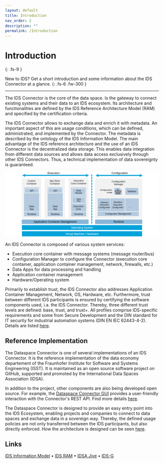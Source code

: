 ```yaml
---
layout: default
title: Introduction
nav_order: 2
description: ""
permalink: /Introduction
---
```


# Introduction
{: .fs-9 }

New to IDS? Get a short introduction and some information about the IDS Connector at a glance.
{: .fs-6 .fw-300 }

---

The IDS Connector is the core of the data space. Is the gateway to connect existing systems and
their data to an IDS ecosystem. Its architecture and functionalities are defined by the IDS
Reference Architecture Model (RAM) and specified by the certification criteria.

The IDS Connector allows to exchange data and enrich it with metadata. An important aspect of this
are usage conditions, which can be defined, administrated, and implemented by the Connector. The
metadata is described by the ontology of the IDS Information Model. The main advantage of the IDS
reference architecture and the use of an IDS Connector is the decentralized data storage. This
enables data integration from different data sources and allows data access exclusively through
other IDS Connectors. Thus, a technical implementation of data sovereignty is guaranteed.

![RAM Connector Architecture](../assets/images/ram_architecture.png)

An IDS Connector is composed of various system services:
* Execution core container with message systems (message router/bus)
* Configuration Manager to configure the Connector (execution core container, application container
  management, network, firewalls, etc.)
* Data Apps for data processing and handling
* Application container management
* Hardware/Operating system

Primarily to establish trust, the IDS Connector also addresses Application Container Management,
Network, OS, Hardware, etc. Furthermore, trust between different IDS participants is ensured by
certifying the software components used, i.a. the IDS Connector. Thereby, three different trust
levels are defined: base, trust, and trust+. All profiles comprise IDS-specific requirements and
some from Secure Development and the DIN standard for IT security for industrial automation systems
(DIN EN IEC 62443-4-2). Details are listed [here](roadmap/concept.md).

## Reference Implementation

The Dataspace Connector is one of several implementations of an IDS Connector. It is the reference
implementation of the data economy departement of the Fraunhofer Institute for Software and Systems
Engineering (ISST). It is maintained as an open source software project on GitHub, supported and
promoted by the International Data Spaces Association (IDSA).

In addition to the project, other components are also being developed open source. For example, the
[Dataspace Connector GUI](https://github.com/International-Data-Spaces-Association/DataspaceConnectorUI)
provides a user-friendly interaction with the Connector's REST API. Find more details [here](features.md#libraries).

The Dataspace Connector is designed to provide an easy entry point into the IDS Ecosystem, enabling
projects and companies to connect to data spaces and exchange data in a sovereign way. Thereby, the
defined usage policies are not only transferred between the IDS participants, but also directly
enforced. How the architecture is designed can be seen [here](pages/documentation/v5/architecture.md).


## Links

[IDS Information Model](https://international-data-spaces-association.github.io/InformationModel/docs/index.html) •
[IDS RAM](https://internationaldataspaces.org/use/reference-architecture/) •
[IDSA Jive](https://internationaldataspaces.org/make/communities/) •
[IDS-G](https://github.com/International-Data-Spaces-Association/IDS-G)
